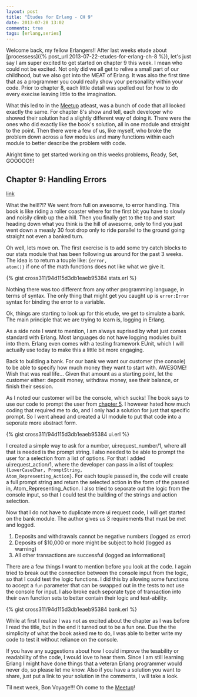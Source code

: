 ```yaml
---
layout: post
title: "Études for Erlang - CH 9"
date: 2013-07-28 13:02
comments: true
tags: [erlang,series]
---
```

Welcome back, my fellow Erlangers!!  After last weeks etude about [processess]({% post_url 2013-07-22-etudes-for-erlang-ch-8 %}), let's just say I am super excited to get started on chapter 9 this week.  I mean who could not be excited.  Not only did we all get to relive a small part of our childhood, but we also got into the MEAT of Erlang.  It was also the first time that as a programmer you could really show your personallity within your code.  Prior to chapter 8, each little detail was spelled out for how to do every execise leaving little to the imagination.

What this led to in the [Meetup](http://www.meetup.com/Erlang-NYC/) atleast, was a bunch of code that all looked exactly the same.  For chapter 8's show and tell, each developer who showed their solution had a slightly different way of doing it.  There were the ones who did exactly like the book's solution, all in one module and straight to the point.  Then there were a few of us, like myself, who broke the problem down across a few modules and many functions within each module to better describe the problem with code.

Alright time to get started working on this weeks problems, Ready, Set, GOOOOO!!!<!-- more -->

## Chapter 9: Handling Errors
[link](http://chimera.labs.oreilly.com/books/1234000000726/ch09.html)

What the hell!?!? We went from full on awesome, to error handling.  This book is like riding a roller coaster where for the first bit you have to slowly and noisily climb up the a hill.  Then you finally get to the top and start heading down what you think is the hill of awesome, only to find you just went down a measly 30 foot drop only to ride parallel to the ground going straight not even a banked turn.

Oh well, lets move on.  The first exercise is to add some try catch blocks to our stats module that has been following us around for the past 3 weeks.  The idea is to return a touple like: <code>{error, atom()}</code> if one of the math functions does not like what we give it.

{% gist cross311/94d115d3db1eaeb95384 stats.erl %}

Nothing there was too different from any other programming language, in terms of syntax.  The only thing that might get you caught up is <code>error:Error</code> syntax for binding the error to a variable.

Ok, things are starting to look up for this etude, we get to simulate a bank.  The main principle that we are trying to learn is, logging in Erlang.  

As a side note I want to mention, I am always suprised by what just comes standard with Erlang.  Most languages do not have logging modules built into them.  Erlang even comes with a testing framework EUnit, which I will actually use today to make this a little bit more engaging.

Back to building a bank.  For our bank we want our customer (the console) to be able to specify how much money they want to start with. AWESOME!  Wish that was real life… Given that amount as a starting point, let the customer either: deposit money, withdraw money, see their balance, or finish their session.

As I noted our customer will be the console, which sucks!  The book says to use our code to prompt the user from [chapter 5](/2013/07/08/etudes-for-erlang-ch-5).  I however hated how much coding that required me to do, and I only had a solution for just that specific prompt.  So I went ahead and created a UI module to put that code into a seporate more abstract form.

{% gist cross311/94d115d3db1eaeb95384 ui.erl %}

I created a simple way to ask for a number, ui:request_number/1, where all that is needed is the prompt string.  I also needed to be able to prompt the user for a selection from a list of options. For that I added ui:request_action/1, where the developer can pass in a list of touples: <code>{LowerCaseChar, PromptString, Atom_Representing_Action}</code>.  For each touple passed in, the code will create a full prompt string and return the selected action in the form of the passed in, Atom_Representing_Action.  I also tried to seporate out the logic from the console input, so that I could test the building of the strings and action selection.

Now that I do not have to duplicate more ui request code, I will get started on the bank module.  The author gives us 3 requirements that must be met and logged.

1. Deposits and withdrawals cannot be negative numbers (logged as error)
2. Deposits of $10,000 or more might be subject to hold (logged as warning)
3. All other transactions are successful (logged as informational)

There are a few things I want to mention before you look at the code.  I again tried to break out the connection between the console input from the logic, so that I could test the logic functions.  I did this by allowing some functions to accept a <code>fun</code> parameter that can be swapped out in the tests to not use the console for input.  I also broke each seporate type of transaction into their own function sets to better contain their logic and test-ability.

{% gist cross311/94d115d3db1eaeb95384 bank.erl %}

While at first I realize I was not as excited about the chapter as I was before I read the title, but in the end it turned out to be a fun one.  Due the the simplicity of what the book asked me to do, I was able to better write my code to test it without reliance on the console.

If you have any suggestions about how I could improve the tesability or readability of the code, I would love to hear them.  Since I am still learning Erlang I might have done things that a veteran Erlang programmer would never do, so please let me know.  Also if you have a solution you want to share, just put a link to your solution in the comments, I will take a look.

Til next week, Bon Voyage!!!  Oh come to the [Meetup](http://www.meetup.com/Erlang-NYC/)!